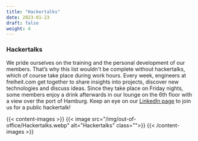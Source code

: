 ```yaml
---
title: "Hackertalks"
date: 2023-01-23
draft: false
weight: 4
---
```


### Hackertalks

We pride ourselves on the training and the personal development of our members. That’s why this list wouldn't be complete without hackertalks, which of course take place during work hours. Every week, engineers at freiheit.com get together to share insights into projects, discover new technologies and discuss ideas. Since they take place on Friday nights, some members enjoy a drink afterwards in our lounge on the 6th floor with a view over the port of Hamburg. Keep an eye on our [LinkedIn page](https://www.linkedin.com/company/freiheit-com-technologies) to join us for a public hackertalk!

{{< content-images >}}
    {{< image src="/img/out-of-office/Hackertalks.webp" alt="Hackertalks" class="">}}
{{< /content-images >}}
